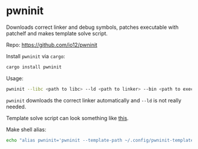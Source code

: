 # pwninit

Downloads correct linker and debug symbols, patches executable with patchelf and makes template solve script.

Repo: https://github.com/io12/pwninit

Install `pwninit` via `cargo`:
```sh
cargo install pwninit
```

Usage:
```sh
pwninit --libc <path to libc> --ld <path to linker> --bin <path to executable> --template-path <path to template solve script>
```

`pwninit` downloads the correct linker automatically and `--ld` is not really needed.

Template solve script can look something like [this](pwninit-template.py).

Make shell alias:
```sh
echo "alias pwninit='pwninit --template-path ~/.config/pwninit-template.py'" >> ~/.zshrc
```
